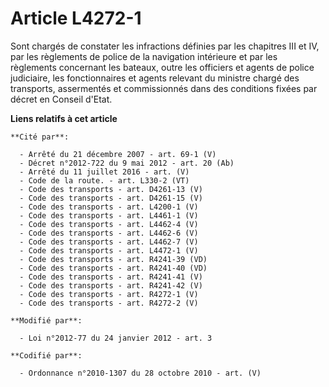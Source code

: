 # Article L4272-1

Sont chargés de constater les infractions définies par les chapitres III et IV, par les règlements de police de la navigation
intérieure et par les règlements concernant les bateaux, outre les officiers et agents de police judiciaire, les
fonctionnaires et agents relevant du ministre chargé des transports, assermentés et commissionnés dans des conditions fixées
par décret en Conseil d'Etat.

**Liens relatifs à cet article**

	**Cité par**:

	  - Arrêté du 21 décembre 2007 - art. 69-1 (V)
	  - Décret n°2012-722 du 9 mai 2012 - art. 20 (Ab)
	  - Arrêté du 11 juillet 2016 - art. (V)
	  - Code de la route. - art. L330-2 (VT)
	  - Code des transports - art. D4261-13 (V)
	  - Code des transports - art. D4261-15 (V)
	  - Code des transports - art. L4200-1 (V)
	  - Code des transports - art. L4461-1 (V)
	  - Code des transports - art. L4462-4 (V)
	  - Code des transports - art. L4462-6 (V)
	  - Code des transports - art. L4462-7 (V)
	  - Code des transports - art. L4472-1 (V)
	  - Code des transports - art. R4241-39 (VD)
	  - Code des transports - art. R4241-40 (VD)
	  - Code des transports - art. R4241-41 (V)
	  - Code des transports - art. R4241-42 (V)
	  - Code des transports - art. R4272-1 (V)
	  - Code des transports - art. R4272-2 (V)

	**Modifié par**:

	  - Loi n°2012-77 du 24 janvier 2012 - art. 3

	**Codifié par**:

	  - Ordonnance n°2010-1307 du 28 octobre 2010 - art. (V)
